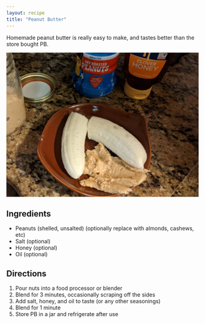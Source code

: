 ```yaml
---
layout: recipe
title: "Peanut Butter"
---
```


Homemade peanut butter is really easy to make, and tastes better than the store bought PB.

![PB](/assets/images/posts/peanut_butter.jpg)

## Ingredients

- Peanuts (shelled, unsalted) (optionally replace with almonds, cashews, etc)
- Salt (optional)
- Honey (optional)
- Oil (optional)

## Directions

1. Pour nuts into a food processor or blender
2. Blend for 3 minutes, occasionally scraping off the sides
3. Add salt, honey, and oil to taste (or any other seasonings)
4. Blend for 1 minute
5. Store PB in a jar and refrigerate after use
